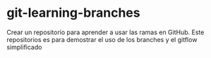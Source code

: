 # git-learning-branches
Crear un repositorio para aprender a usar las ramas en GitHub. Este repositorios es para demostrar el uso de los branches y el gitflow simplificado
